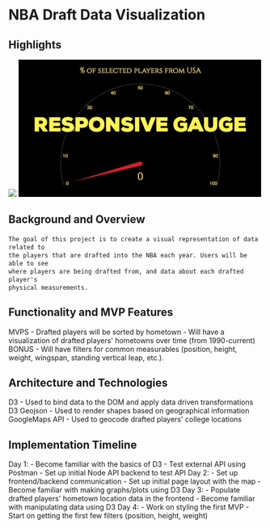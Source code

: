 # NBA Draft Data Visualization
## Highlights
![](globe-gif.gif)
![](gauge-gif.gif)

## Background and Overview
    The goal of this project is to create a visual representation of data related to 
    the players that are drafted into the NBA each year. Users will be able to see 
    where players are being drafted from, and data about each drafted player's 
    physical measurements.
## Functionality and MVP Features
MVPS
    - Drafted players will be sorted by hometown
    - Will have a visualization of drafted players' hometowns over time (from 1990-current)
BONUS
    - Will have filters for common measurables (position, height, weight, wingspan, standing vertical leap, etc.).
## Architecture and Technologies
D3
    - Used to bind data to the DOM and apply data driven transformations
D3 Geojson
    - Used to render shapes based on geographical information
GoogleMaps API
    - Used to geocode drafted players' college locations
## Implementation Timeline
Day 1:
    - Become familiar with the basics of D3 
    - Test external API using Postman
    - Set up initial Node API backend to test API
Day 2:
    - Set up frontend/backend communication
    - Set up initial page layout with the map
    - Become familiar with making graphs/plots using D3
Day 3: 
    - Populate drafted players' hometown location data in the frontend
    - Become familiar with manipulating data using D3
Day 4:
    - Work on styling the first MVP
    - Start on getting the first few filters (position, height, weight)
